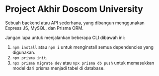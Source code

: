 # Project Akhir Doscom University
Sebuah backend atau API sederhana, yang dibangun menggunakan Express JS, MySQL, dan Prisma ORM.

Jangan lupa untuk menjalankan beberapa CLI dibawah ini:
1. `npm install` atau `npm i` untuk menginstall semua dependencies yang digunakan.
2. `npx prisma init`.
3. `npx prisma migrate dev` atau `npx prisma db push` untuk memasukkan model dari prisma menjadi tabel di database.
